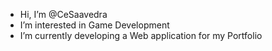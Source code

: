 - Hi, I’m @CeSaavedra
- I’m interested in Game Development
- I’m currently developing a Web application for my Portfolio

<!---
CeSaavedra/CeSaavedra is a ✨ special ✨ repository because its `README.md` (this file) appears on your GitHub profile.
You can click the Preview link to take a look at your changes.
--->
